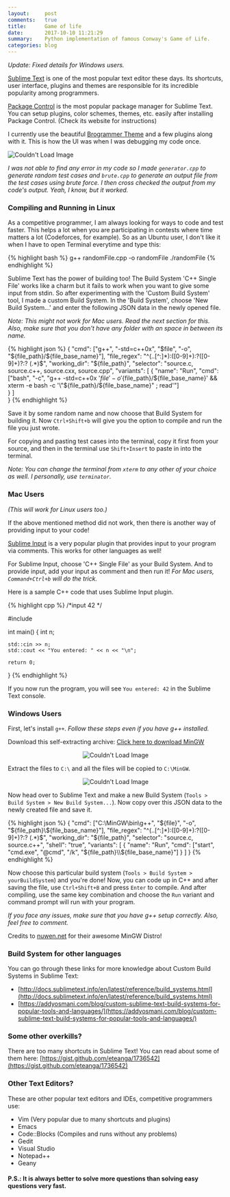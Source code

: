 ```yaml
---
layout:     post
comments:   true
title:      Game of life
date:       2017-10-10 11:21:29
summary:    Python implementation of famous Conway's Game of Life.
categories: blog
---
```


_Update: Fixed details for Windows users._
 
[Sublime Text](https://www.sublimetext.com/) is one of the most popular text editor these days. Its shortcuts, user interface, plugins and themes are responsible for its incredible popularity among programmers.

[Package Control](https://packagecontrol.io/) is the most popular package manager for Sublime Text. You can setup plugins, color schemes, themes, etc. easily after installing Package Control. (Check its website for instructions)

I currently use the beautiful [Brogrammer Theme](https://packagecontrol.io/packages/Theme%20-%20Brogrammer) and a few plugins along with it. This is how the UI was when I was debugging my code once.

<img src="{{ site.baseurl }}/images/HomeAutomationflowdiagram.png" alt="Couldn't Load Image" />

_I was not able to find any error in my code so I made `generator.cpp` to generate random test cases and `brute.cpp` to generate an output file from the test cases using brute force. I then cross checked the output from my code's output. Yeah, I know, but it worked._

### Compiling and Running in Linux
As a competitive programmer, I am always looking for ways to code and test faster. This helps a lot when you are participating in contests where time matters a lot (Codeforces, for example). So as an Ubuntu user, I don't like it when I have to open Terminal everytime and type this:

{% highlight bash %}
g++ randomFile.cpp -o randomFile
./randomFile
{% endhighlight %}

Sublime Text has the power of building too! The Build System 'C++ Single File' works like a charm but it fails to work when you want to give some input from stdin. So after experimenting with the 'Custom Build System' tool, I made a custom Build System. In the 'Build System', choose 'New Build System...' and enter the following JSON data in the newly opened file.

_Note: This might not work for Mac users. Read the next section for this. Also, make sure that you don't have any folder with an space in between its name._

{% highlight json %}
{
  "cmd": ["g++", "-std=c++0x", "$file", "-o", "${file_path}/${file_base_name}"],
  "file_regex": "^(..[^:]*):([0-9]+):?([0-9]+)?:? (.*)$",
  "working_dir": "${file_path}",
  "selector": "source.c, source.c++, source.cxx, source.cpp",
  "variants": 
  [ 
    {
      "name": "Run",
      "cmd": ["bash", "-c", "g++ -std=c++0x '${file}' -o '${file_path}/${file_base_name}' &&  xterm -e bash -c '\"${file_path}/${file_base_name}\" ; read'"]  
    }
  ]    
}
{% endhighlight %}

Save it by some random name and now choose that Build System for building it. Now `Ctrl+Shift+b` will give you the option to compile and run the file you just wrote.

For copying and pasting test cases into the terminal, copy it first from your source, and then in the terminal use `Shift+Insert` to paste in into the terminal.

_Note: You can change the terminal from `xterm` to any other of your choice as well. I personally, use `terminator`._

### Mac Users
_(This will work for Linux users too.)_

If the above mentioned method did not work, then there is another way of providing input to your code!

[Sublime Input](https://packagecontrol.io/packages/Sublime%20Input) is a very popular plugin that provides input to your program via comments. This works for other languages as well!

For Sublime Input, choose 'C++ Single File' as your Build System. And to provide input, add your input as comment and then run it! _For Mac users, `Command+Ctrl+b` will do the trick._

Here is a sample C++ code that uses Sublime Input plugin.

{% highlight cpp %}
/*input
42
*/

#include <iostream>

int main()
{
	int n;

	std::cin >> n;
	std::cout << "You entered: " << n << "\n";

	return 0;
}
{% endhighlight %}

If you now run the program, you will see `You entered: 42` in the Sublime Text console.

### Windows Users
First, let's install `g++`. _Follow these steps even if you have g++ installed._

Download this self-extracting archive: [Click here to download MinGW](https://nuwen.net/mingw.html)

<center><img src="{{ site.baseurl }}/images/mingw.png" alt="Couldn't Load Image" /></center>

Extract the files to `C:\` and all the files will be copied to `C:\MinGW`.

<center><img src="{{ site.baseurl }}/images/mingw2.png" alt="Couldn't Load Image" /></center>

Now head over to Sublime Text and make a new Build System (`Tools > Build System > New Build System...`). Now copy over this JSON data to the newly created file and save it.

{% highlight json %}
{
    "cmd": ["C:\\MinGW\\bin\\g++", "${file}", "-o", "${file_path}\\${file_base_name}"],
    "file_regex": "^(..[^:]*):([0-9]+):?([0-9]+)?:? (.*)$",
    "working_dir": "${file_path}",
    "selector": "source.c, source.c++",
    "shell": "true",
    "variants":
    [
        {
            "name": "Run",
            "cmd": ["start", "cmd.exe", "@cmd", "/k", "${file_path}\\${file_base_name}"]
        }
    ]
}
{% endhighlight %}

Now choose this particular build system (`Tools > Build System > yourBuildSystem`) and you're done! Now, you can code up in C++ and after saving the file, use `Ctrl+Shift+B` and press `Enter` to compile. And after compiling, use the same key combination and choose the `Run` variant and command prompt will run with your program.

_If you face any issues, make sure that you have g++ setup correctly. Also, feel free to comment._

Credits to [nuwen.net](https://nuwen.net/) for their awesome MinGW Distro!

### Build System for other languages
You can go through these links for more knowledge about Custom Build Systems in Sublime Text:

* [http://docs.sublimetext.info/en/latest/reference/build_systems.html](http://docs.sublimetext.info/en/latest/reference/build_systems.html)
* [https://addyosmani.com/blog/custom-sublime-text-build-systems-for-popular-tools-and-languages/](https://addyosmani.com/blog/custom-sublime-text-build-systems-for-popular-tools-and-languages/)

### Some other overkills?
There are too many shortcuts in Sublime Text! You can read about some of them here:
[https://gist.github.com/eteanga/1736542](https://gist.github.com/eteanga/1736542)

### Other Text Editors?
These are other popular text editors and IDEs, competitive programmers use:

* Vim (Very popular due to many shortcuts and plugins)
* Emacs
* Code::Blocks (Compiles and runs without any problems)
* Gedit
* Visual Studio
* Notepad++
* Geany

#### P.S.: It is always better to solve more questions than solving easy questions very fast.
